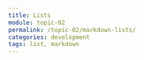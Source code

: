 ```yaml
---
title: Lists
module: topic-02
permalink: /topic-02/markdown-lists/
categories: development
tags: list, markdown
---
```


<div class="divider-heading"></div>
